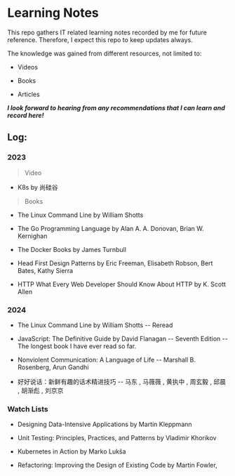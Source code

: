 # Learning Notes

This repo gathers IT related learning notes recorded by me for future reference. Therefore, I
expect this repo to keep updates always.

The knowledge was gained from different resources, not limited to:

- Videos

- Books

- Articles

**_I look forward to hearing from any recommendations that I can learn and record here!_**

## Log:

### 2023

> Video

- K8s by 尚硅谷

> Books

- The Linux Command Line by William Shotts

- The Go Programming Language by Alan A. A. Donovan, Brian W. Kernighan

- The Docker Books by James Turnbull

- Head First Design Patterns by Eric Freeman, Elisabeth Robson, Bert Bates, Kathy Sierra

- HTTP What Every Web Developer Should Know About HTTP by K. Scott Allen

### 2024

- The Linux Command Line by William Shotts -- Reread

- JavaScript: The Definitive Guide by David Flanagan -- Seventh Edition -- The longest book I have ever read so far.

- Nonviolent Communication: A Language of Life -- Marshall B. Rosenberg, Arun Gandhi

- 好好说话：新鲜有趣的话术精进技巧 -- 马东 , 马薇薇 , 黄执中 , 周玄毅 , 邱晨 , 胡渐彪 , 刘京京

### Watch Lists

- Designing Data-Intensive Applications by Martin Kleppmann

- Unit Testing: Principles, Practices, and Patterns by Vladimir Khorikov

- Kubernetes in Action by Marko Lukša

- Refactoring: Improving the Design of Existing Code by Martin Fowler,
